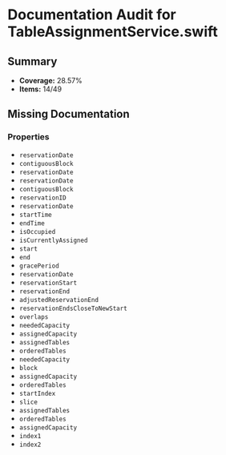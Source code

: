 # Documentation Audit for TableAssignmentService.swift

## Summary

- **Coverage:** 28.57%
- **Items:** 14/49

## Missing Documentation

### Properties
- `reservationDate`
- `contiguousBlock`
- `reservationDate`
- `reservationDate`
- `contiguousBlock`
- `reservationID`
- `reservationDate`
- `startTime`
- `endTime`
- `isOccupied`
- `isCurrentlyAssigned`
- `start`
- `end`
- `gracePeriod`
- `reservationDate`
- `reservationStart`
- `reservationEnd`
- `adjustedReservationEnd`
- `reservationEndsCloseToNewStart`
- `overlaps`
- `neededCapacity`
- `assignedCapacity`
- `assignedTables`
- `orderedTables`
- `neededCapacity`
- `block`
- `assignedCapacity`
- `orderedTables`
- `startIndex`
- `slice`
- `assignedTables`
- `orderedTables`
- `assignedCapacity`
- `index1`
- `index2`
